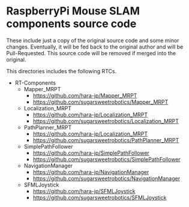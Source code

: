 # RaspberryPi Mouse SLAM components source code

These include just a copy of the original source code and some minor changes.
Eventually, it will be fed back to the original author and will be Pull-Requested. This source code will be removed if merged into the original.

This directories includes the following RTCs.

- RT-Components
  - Mapper_MRPT
    - https://github.com/hara-jp/Mapper_MRPT
    - https://github.com/sugarsweetrobotics/Mapper_MRPT
  - Localization_MRPT
    - https://github.com/hara-jp/Localization_MRPT
    - https://github.com/sugarsweetrobotics/Localization_MRPT
  - PathPlanner_MRPT
    - https://github.com/hara-jp/Localization_MRPT
    - https://github.com/sugarsweetrobotics/PathPlanner_MRPT
  - SimplePathFollower
    - https://github.com/hara-jp/SimplePathFollower
    - https://github.com/sugarsweetrobotics/SimplePathFollower
  - NavigationManager
    - https://github.com/hara-jp/NavigationManager
    - https://github.com/sugarsweetrobotics/NavigationManager
  - SFMLJoystick
    - https://github.com/hara-jp/SFMLJoystick
    - https://github.com/sugarsweetrobotics/SFMLJoystick

